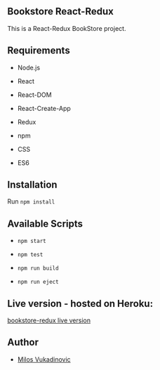## Bookstore React-Redux

This is a React-Redux BookStore project.

## Requirements

- Node.js

- React

- React-DOM

- React-Create-App

- Redux

- npm

- CSS

- ES6

## Installation

Run `npm install`

## Available Scripts

- `npm start`

- `npm test`

- `npm run build`

- `npm run eject`

## Live version - hosted on Heroku:

[bookstore-redux live version](https://bookstore-redux-milos.herokuapp.com//)


## Author

- [Milos Vukadinovic](https://github.com/milosvukadinovic)